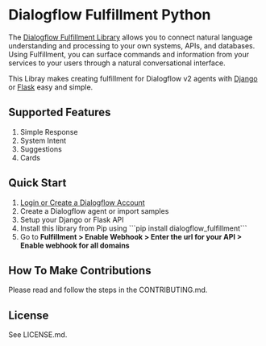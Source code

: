 # Dialogflow Fulfillment Python


The <a href="">Dialogflow Fulfillment Library</a> allows you to connect natural language understanding and processing to your own systems, APIs, and databases. Using Fulfillment, you can surface commands and information from your services to your users through a natural conversational interface.

This Libray makes creating fulfillment for Dialogflow v2 agents with <a href="">Django</a> or <a href="">Flask</a> easy and simple.

## Supported Features
<ol>
    <li>Simple Response</li>
    <li>System Intent</li>
    <li>Suggestions</li>
    <li>Cards</li>
</ol>

## Quick Start
<ol>
    <li><a href="https://console.dialogflow.com/api-client/#/login">Login or Create a Dialogflow Account</a></li>
    <li>Create a Dialogflow agent or import samples</li>
    <li>Setup your Django or Flask API</a>
    <li>Install this library from Pip using ```pip install dialogflow_fulfillment``` </li>
    <li>Go to <b>Fulfillment > Enable Webhook > Enter the url for your API > Enable webhook for all domains</b> </li>
</ol>

## How To Make Contributions
Please read and follow the steps in the CONTRIBUTING.md.

## License
See LICENSE.md.